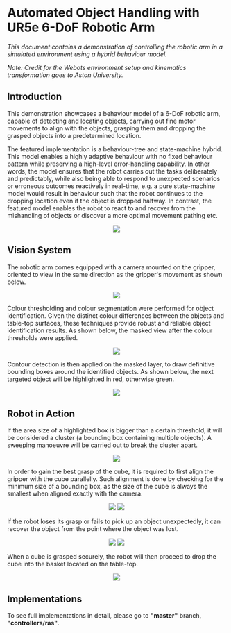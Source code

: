 # Automated Object Handling with UR5e 6-DoF Robotic Arm

*This document contains a demonstration of controlling the robotic arm in a simulated environment using a hybrid behaviour model.*

*Note: Credit for the Webots environment setup and kinematics transformation goes to Aston University.*

## Introduction

This demonstration showcases a behaviour model of a 6-DoF robotic arm, capable of detecting and locating objects, carrying out fine motor movements to align with the objects, grasping them and dropping the grasped objects into a predetermined location. 

The featured implementation is a behaviour-tree and state-machine hybrid. This model enables a highly adaptive behaviour with no fixed behaviour pattern while preserving a high-level error-handling capability. In other words, the model ensures that the robot carries out the tasks deliberately and predictably, while also being able to respond to unexpected scenarios or erroneous outcomes reactively in real-time, e.g. a pure state-machine model would result in behaviour such that the robot continues to the dropping location even if the object is dropped halfway. In contrast, the featured model enables the robot to react to and recover from the mishandling of objects or discover a more optimal movement pathing etc.

<div align="center">
  <img src="../master/pictures/intro.png?raw=true"/>
</div>

## Vision System

The robotic arm comes equipped with a camera mounted on the gripper, oriented to view in the same direction as the gripper's movement as shown below.

<div align="center">
  <img src="../master/pictures/cam_view_2.jpg?raw=true"/>
</div>

Colour thresholding and colour segmentation were performed for object identification. Given the distinct colour differences between the objects and table-top surfaces, these techniques provide robust and reliable object identification results. As shown below, the masked view after the colour thresholds were applied. 

<div align="center">
  <img src="../master/pictures/mask_view_2.jpg?raw=true"/>
</div>

Contour detection is then applied on the masked layer, to draw definitive bounding boxes around the identified objects. As shown below, the next targeted object will be highlighted in red, otherwise green.

<div align="center">
  <img src="../master/pictures/box_view_2.jpg?raw=true"/>
</div>

## Robot in Action

If the area size of a highlighted box is bigger than a certain threshold, it will be considered a cluster (a bounding box containing multiple objects). A sweeping manoeuvre will be carried out to break the cluster apart.

<div align="center">
  <img src="../master/pictures/sweep.gif?raw=true"/>
</div>

In order to gain the best grasp of the cube, it is required to first align the gripper with the cube parallelly. Such alignment is done by checking for the minimum size of a bounding box, as the size of the cube is always the smallest when aligned exactly with the camera. 

<div align="center">
  <img src="../master/pictures/alignment.gif?raw=true"/>
  <img src="../master/pictures/alignment_2.gif?raw=true"/>
</div>

If the robot loses its grasp or fails to pick up an object unexpectedly, it can recover the object from the point where the object was lost.

<div align="center">
  <img src="../master/pictures/recovery.gif?raw=true"/>
  <img src="../master/pictures/recovery_2.gif?raw=true"/>
</div>

When a cube is grasped securely, the robot will then proceed to drop the cube into the basket located on the table-top.

<div align="center">
  <img src="../master/pictures/1%20cube%205.5x.gif?raw=true"/>
</div>

## Implementations

To see full implementations in detail, please go to **"master"** branch, **"controllers/ras"**.
